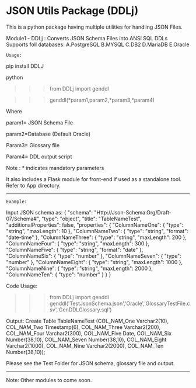 # JSON Utils Package (DDLj)
This is a python package having multiple utilities for handling JSON Files. 

Module1 - DDLj : Converts JSON Schema Files into ANSI SQL DDLs
Supports foll databases: 
A.PostgreSQL
B.MYSQL
C.DB2
D.MariaDB
E.Oracle
~~~~~~~~~~~~~~~~~~~~~~~~~~~~~~~~~~~~~
Usage:
~~~~~~~~~~~~~~~~~~~~~~~~~~~~~~~~~~~~~
pip install DDLJ

python

>>> from DDLj import genddl

>>> genddl(*param1,param2,*param3,*param4)

Where 

param1= JSON Schema File

param2=Database (Default Oracle)

Param3= Glossary file

Param4= DDL output script

Note : * indicates mandatory parameters

It also includes a Flask module for front-end if used as a standalone tool. Refer to App directory.
*******************************************
~~~~~~~~~~~~~~~~~~~~~~~~~~~
Example:
~~~~~~~~~~~~~~~~~~~~~~~~~~~~
Input JSON schema as:
{
	"schema": "Http://Json-Schema.Org/Draft-07/Schema#",
	"type": "object",
	"title": "TableNameTest",
	"additionalProperties": false,
	"properties": {
		"ColumnNameOne": {
			"type": "string",
			"maxLength": 10
		},
		"ColumnNameTwo": {
			"type": "string",
			"format": "date-time"
		},
		"ColumnNameThree": {
			"type": "string",
			"maxLength": 200
		},
		"ColumnNameFour": {
			"type": "string",
			"maxLength": 300
		},
		"ColumnNameFive": {
			"type": "string",
			"format": "date"
		},
		"ColumnNameSix": {
			"type": "number"
		},
		"ColumnNameSeven": {
			"type": "number"
		},
		"ColumnNameEight": {
			"type": "string",
			"maxLength": 1000
		},
		"ColumnNameNine": {
			"type": "string",
			"maxLength": 2000
		},
		"ColumnNameTen": {
			"type": "number"
		}
	}
}

Code Usage:
>>> from DDLj import genddl
>>> genddl('TestJsonSchema.json','Oracle','GlossaryTestFile.csv','GenDDLGlossary.sql')

Output:
Create Table TableNameTest (COL_NAM_One Varchar2(10),
COL_NAM_Two Timestamp(6),
COL_NAM_Three Varchar2(200),
COL_NAM_Four Varchar2(300),
COL_NAM_Five Date,
COL_NAM_Six Number(38,10),
COL_NAM_Seven Number(38,10),
COL_NAM_Eight Varchar2(1000),
COL_NAM_Nine Varchar2(2000),
COL_NAM_Ten Number(38,10));

Please see the Test Folder for JSON schema, glossary file and output.
****************************

Note: Other modules to come soon.